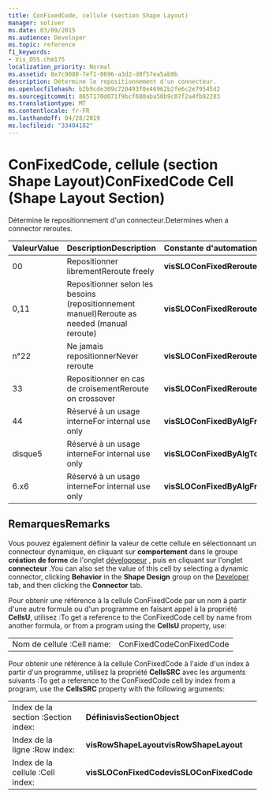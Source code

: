 ```yaml
---
title: ConFixedCode, cellule (section Shape Layout)
manager: soliver
ms.date: 03/09/2015
ms.audience: Developer
ms.topic: reference
f1_keywords:
- Vis_DSS.chm175
localization_priority: Normal
ms.assetid: 8e7c9080-7ef1-0696-a3d2-d8f57ea5ab9b
description: Détermine le repositionnement d'un connecteur.
ms.openlocfilehash: b2b9cde309c720493f0e46962b2fe6c2e79545d2
ms.sourcegitcommit: 8657170d071f9bcf680aba50b9c07f2a4fb82283
ms.translationtype: MT
ms.contentlocale: fr-FR
ms.lasthandoff: 04/28/2019
ms.locfileid: "33404182"
---
```

# <a name="confixedcode-cell-shape-layout-section"></a><span data-ttu-id="f0094-103">ConFixedCode, cellule (section Shape Layout)</span><span class="sxs-lookup"><span data-stu-id="f0094-103">ConFixedCode Cell (Shape Layout Section)</span></span>

<span data-ttu-id="f0094-104">Détermine le repositionnement d'un connecteur.</span><span class="sxs-lookup"><span data-stu-id="f0094-104">Determines when a connector reroutes.</span></span>
  
|<span data-ttu-id="f0094-105">**Valeur**</span><span class="sxs-lookup"><span data-stu-id="f0094-105">**Value**</span></span>|<span data-ttu-id="f0094-106">**Description**</span><span class="sxs-lookup"><span data-stu-id="f0094-106">**Description**</span></span>|<span data-ttu-id="f0094-107">**Constante d'automation**</span><span class="sxs-lookup"><span data-stu-id="f0094-107">**Automation constant**</span></span>|
|:-----|:-----|:-----|
|<span data-ttu-id="f0094-108">0</span><span class="sxs-lookup"><span data-stu-id="f0094-108">0</span></span>  <br/> |<span data-ttu-id="f0094-109">Repositionner librement</span><span class="sxs-lookup"><span data-stu-id="f0094-109">Reroute freely</span></span>  <br/> |<span data-ttu-id="f0094-110">**visSLOConFixedRerouteFreely**</span><span class="sxs-lookup"><span data-stu-id="f0094-110">**visSLOConFixedRerouteFreely**</span></span> <br/> |
|<span data-ttu-id="f0094-111">0,1</span><span class="sxs-lookup"><span data-stu-id="f0094-111">1</span></span>  <br/> |<span data-ttu-id="f0094-112">Repositionner selon les besoins (repositionnement manuel)</span><span class="sxs-lookup"><span data-stu-id="f0094-112">Reroute as needed (manual reroute)</span></span>  <br/> |<span data-ttu-id="f0094-113">**visSLOConFixedRerouteAsNeeded**</span><span class="sxs-lookup"><span data-stu-id="f0094-113">**visSLOConFixedRerouteAsNeeded**</span></span> <br/> |
|<span data-ttu-id="f0094-114">n°2</span><span class="sxs-lookup"><span data-stu-id="f0094-114">2</span></span>  <br/> |<span data-ttu-id="f0094-115">Ne jamais repositionner</span><span class="sxs-lookup"><span data-stu-id="f0094-115">Never reroute</span></span>  <br/> |<span data-ttu-id="f0094-116">**visSLOConFixedRerouteNever**</span><span class="sxs-lookup"><span data-stu-id="f0094-116">**visSLOConFixedRerouteNever**</span></span> <br/> |
|<span data-ttu-id="f0094-117">3</span><span class="sxs-lookup"><span data-stu-id="f0094-117">3</span></span>  <br/> |<span data-ttu-id="f0094-118">Repositionner en cas de croisement</span><span class="sxs-lookup"><span data-stu-id="f0094-118">Reroute on crossover</span></span>  <br/> |<span data-ttu-id="f0094-119">**visSLOConFixedRerouteOnCrossover**</span><span class="sxs-lookup"><span data-stu-id="f0094-119">**visSLOConFixedRerouteOnCrossover**</span></span> <br/> |
|<span data-ttu-id="f0094-120">4</span><span class="sxs-lookup"><span data-stu-id="f0094-120">4</span></span>  <br/> |<span data-ttu-id="f0094-121">Réservé à un usage interne</span><span class="sxs-lookup"><span data-stu-id="f0094-121">For internal use only</span></span>  <br/> |<span data-ttu-id="f0094-122">**visSLOConFixedByAlgFrom**</span><span class="sxs-lookup"><span data-stu-id="f0094-122">**visSLOConFixedByAlgFrom**</span></span> <br/> |
|<span data-ttu-id="f0094-123">disque</span><span class="sxs-lookup"><span data-stu-id="f0094-123">5</span></span>  <br/> |<span data-ttu-id="f0094-124">Réservé à un usage interne</span><span class="sxs-lookup"><span data-stu-id="f0094-124">For internal use only</span></span>  <br/> |<span data-ttu-id="f0094-125">**visSLOConFixedByAlgTo**</span><span class="sxs-lookup"><span data-stu-id="f0094-125">**visSLOConFixedByAlgTo**</span></span> <br/> |
|<span data-ttu-id="f0094-126">6.x</span><span class="sxs-lookup"><span data-stu-id="f0094-126">6</span></span>  <br/> |<span data-ttu-id="f0094-127">Réservé à un usage interne</span><span class="sxs-lookup"><span data-stu-id="f0094-127">For internal use only</span></span>  <br/> |<span data-ttu-id="f0094-128">**visSLOConFixedByAlgFromTo**</span><span class="sxs-lookup"><span data-stu-id="f0094-128">**visSLOConFixedByAlgFromTo**</span></span> <br/> |
   
## <a name="remarks"></a><span data-ttu-id="f0094-129">Remarques</span><span class="sxs-lookup"><span data-stu-id="f0094-129">Remarks</span></span>

<span data-ttu-id="f0094-130">Vous pouvez également définir la valeur de cette cellule en sélectionnant un connecteur dynamique, en cliquant sur **comportement** dans le groupe **création de forme** de l'onglet [développeur](run-in-developer-mode-display-the-developer-tab.md) , puis en cliquant sur l'onglet **connecteur** .</span><span class="sxs-lookup"><span data-stu-id="f0094-130">You can also set the value of this cell by selecting a dynamic connector, clicking **Behavior** in the **Shape Design** group on the [Developer](run-in-developer-mode-display-the-developer-tab.md) tab, and then clicking the **Connector** tab.</span></span> 
  
<span data-ttu-id="f0094-131">Pour obtenir une référence à la cellule ConFixedCode par un nom à partir d'une autre formule ou d'un programme en faisant appel à la propriété **CellsU**, utilisez :</span><span class="sxs-lookup"><span data-stu-id="f0094-131">To get a reference to the ConFixedCode cell by name from another formula, or from a program using the **CellsU** property, use:</span></span> 
  
|||
|:-----|:-----|
|<span data-ttu-id="f0094-132">Nom de cellule :</span><span class="sxs-lookup"><span data-stu-id="f0094-132">Cell name:</span></span>  <br/> |<span data-ttu-id="f0094-133">ConFixedCode</span><span class="sxs-lookup"><span data-stu-id="f0094-133">ConFixedCode</span></span>  <br/> |
   
<span data-ttu-id="f0094-134">Pour obtenir une référence à la cellule ConFixedCode à l'aide d'un index à partir d'un programme, utilisez la propriété **CellsSRC** avec les arguments suivants :</span><span class="sxs-lookup"><span data-stu-id="f0094-134">To get a reference to the ConFixedCode cell by index from a program, use the **CellsSRC** property with the following arguments:</span></span> 
  
|||
|:-----|:-----|
|<span data-ttu-id="f0094-135">Index de la section :</span><span class="sxs-lookup"><span data-stu-id="f0094-135">Section index:</span></span>  <br/> |<span data-ttu-id="f0094-136">**Définis**</span><span class="sxs-lookup"><span data-stu-id="f0094-136">**visSectionObject**</span></span> <br/> |
|<span data-ttu-id="f0094-137">Index de la ligne :</span><span class="sxs-lookup"><span data-stu-id="f0094-137">Row index:</span></span>  <br/> |<span data-ttu-id="f0094-138">**visRowShapeLayout**</span><span class="sxs-lookup"><span data-stu-id="f0094-138">**visRowShapeLayout**</span></span> <br/> |
|<span data-ttu-id="f0094-139">Index de la cellule :</span><span class="sxs-lookup"><span data-stu-id="f0094-139">Cell index:</span></span>  <br/> |<span data-ttu-id="f0094-140">**visSLOConFixedCode**</span><span class="sxs-lookup"><span data-stu-id="f0094-140">**visSLOConFixedCode**</span></span> <br/> |
   

